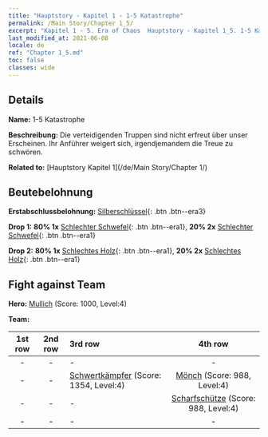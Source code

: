 ```yaml
---
title: "Hauptstory - Kapitel 1 - 1-5 Katastrophe"
permalink: /Main Story/Chapter 1_5/
excerpt: "Kapitel 1 - 5. Era of Chaos  Hauptstory - Kapitel 1_5. 1-5 Katastrophe"
last_modified_at: 2021-06-08
locale: de
ref: "Chapter 1_5.md"
toc: false
classes: wide
---
```


## Details

 **Name:** 1-5 Katastrophe

 **Beschreibung:** Die verteidigenden Truppen sind nicht erfreut über unser Erscheinen. Ihr Anführer weigert sich, irgendjemandem die Treue zu schwören.

 **Related to:** [Hauptstory Kapitel 1](/de/Main Story/Chapter 1/)

## Beutebelohnung

 **Erstabschlussbelohnung:** [Silberschlüssel](/ItemsDE/con_693/){: .btn .btn--era3}

 **Drop 1:** **80% 1x** [Schlechter Schwefel](/ItemsDE/mat_3/){: .btn .btn--era1}, **20% 2x** [Schlechter Schwefel](/ItemsDE/mat_3/){: .btn .btn--era1}

 **Drop 2:** **80% 1x** [Schlechtes Holz](/ItemsDE/mat_1/){: .btn .btn--era1}, **20% 2x** [Schlechtes Holz](/ItemsDE/mat_1/){: .btn .btn--era1}


## Fight against Team
 **Hero:** [Mullich](/de/heroes/Mullich/) (Score: 1000, Level:4)

 **Team:**


  | 1st row | 2nd row | 3rd row | 4th row |
  |:----:|:----:|:----|:----:|
  | - | - | - | - |
  | - | - | [Schwertkämpfer](/de/units/Swordsman/) (Score: 1354, Level:4)  | [Mönch](/de/units/Monk/) (Score: 988, Level:4)  |
  | - | - | - | [Scharfschütze](/de/units/Marksman/) (Score: 988, Level:4)  |
  | - | - | - | - |


